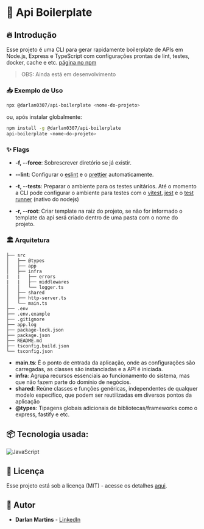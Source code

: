 <!-- ![Logo do projeto](https://i.imgur.com/kniMQHu.png) -->

# 🚀 Api Boilerplate

## 🔥 Introdução

Esse projeto é uma CLI para gerar rapidamente boilerplate de APIs em Node.js, Express e TypeScript com configurações prontas de lint, testes, docker, cache e etc. [página no npm](https://www.npmjs.com/package/@darlan0307/api-boilerplate)

> OBS: Ainda está em desenvolvimento

### 📥 Exemplo de Uso

```bash
npx @darlan0307/api-boilerplate <nome-do-projeto>
```

ou, após instalar globalmente:

```bash
npm install -g @darlan0307/api-boilerplate
api-boilerplate <nome-do-projeto>
```

### ✨ Flags

- **-f, --force**: Sobrescrever diretório se já existir.

- **--lint**: Configurar o [eslint](https://eslint.org/) e o [prettier](https://prettier.io/) automaticamente.

- **-t, --tests**: Preparar o ambiente para os testes unitários. Até o momento a CLI pode configurar o ambiente para testes com o [vitest](https://vitest.dev/), [jest](https://jestjs.io/pt-BR/) e o [test runner](https://nodejs.org/api/test.html#test-runner) (nativo do nodejs)

- **-r, --root**: Criar template na raiz do projeto, se não for informado o template da api será criado dentro de uma pasta com o nome do projeto.

### 🏛️ Arquitetura

```
├── src
│   ├── @types
│   ├── app
│   ├── infra
|   |   ├── errors
|   |   ├── middlewares
│   │   └── logger.ts
│   ├── shared
│   ├── http-server.ts
│   └── main.ts
├── .env
├── .env.example
├── .gitignore
├── app.log
├── package-lock.json
├── package.json
├── README.md
├── tsconfig.build.json
└── tsconfig.json
```

- **main.ts**: É o ponto de entrada da aplicação, onde as configurações são carregadas, as classes são instanciadas e a API é iniciada.
- **infra**: Agrupa recursos essenciais ao funcionamento do sistema, mas que não fazem parte do domínio de negócios.
- **shared**: Reúne classes e funções genéricas, independentes de qualquer modelo específico, que podem ser reutilizadas em diversos pontos da aplicação
- **@types**: Tipagens globais adicionais de bibliotecas/frameworks como o express, fastify e etc.

## 📦 Tecnologia usada:

![JavaScript](https://img.shields.io/badge/javascript-%23323330.svg?style=for-the-badge&logo=javascript&logoColor=%23F7DF1E)

## 📄 Licença

Esse projeto está sob a licença (MIT) - acesse os detalhes [aqui](https://choosealicense.com/licenses/mit/).

## 👷 Autor

- **Darlan Martins** - [LinkedIn](https://www.linkedin.com/in/darlan-martins-8a7956259/)
